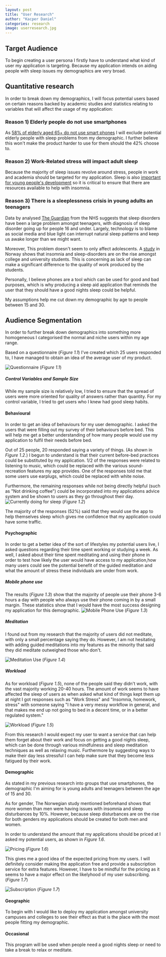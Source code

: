 ```yaml
---
layout: post
title: "User Research"
author: "Kacper Daniel"
categories: research
image: userresearch.jpg
---
```


## Target Audience

To begin creating a user persona I firstly have to understand what kind of user my application is targeting. Because my application intends on aiding people with sleep issues my demographics are very broad.

## Quantitative research
In order to break down my demographics, I will focus potential users based on certain reasons backed by academic studies and statistics relating to variables that will affect the usage of my application:

### Reason 1) Elderly people do not use smartphones
As [58% of elderly aged 65+ do not use smart phones](https://www.pewinternet.org/2017/05/17/technology-use-among-seniors/) I will exclude potential elderly people with sleep problems from my demographic. I further believe this won't make the product harder to use for them should the 42% choose to.

### Reason 2) Work-Related stress will impact adult sleep
Because the majority of sleep issues revolve around stress, people in work and academia should be targeted for my application. Sleep is also [important for young people's development](https://www.sleepfoundation.org/articles/teens-and-sleep) so it is critical to ensure that there are resources available to help with insomnia.


### Reason 3) There is a sleeplessness crisis in young adults an teenagers
Data by analysed [The Guardian](https://www.theguardian.com/lifeandstyle/2018/sep/30/childrens-lack-of-sleep-is-hidden-health-crisis-experts-say?CMP=aff_1432&utm_content=The+Independent&awc=5795_1556143576_d5c3bb3b9a1bbb9630e5ddd61612b958) from the NHS suggests that sleep disorders have been a large problem amongst teenagers, with diagnosis of sleep disorder going up for people 16 and under. Largely, technology is to blame as social media and blue light can interrupt natural sleep patterns and keep us awake longer than we might want.

Moreover, This problem doesn't seem to only affect adolescents. A [study](https://www.ncbi.nlm.nih.gov/pubmed/30515935) in Norway shows that insomnia and sleep-disorders are on the rise amongst college and university students. This is concerning as lack of sleep can make a significant difference to the quality of work produced by the students.

Personally, I believe phones are a tool which can be used for good and bad purposes, which is why producing a sleep aid application that reminds the user that they should have a good nights sleep could be helpful.

My assumptions help me cut down my demographic by age to people between 15 and 30.

## Audience Segmentation
In order to further break down demographics into something more homogeneous I categorised the normal and niche users within my age range.

Based on a questionnaire  (_Figure 1.1_) I've created which 25 users responded to, I have managed to obtain an idea of the average user of my product.

![Questionnaire](/assets/img/questionnaire.png)
(_Figure 1.1_)
##### Control Variables and Sample Size
While my sample size is relatively low, I tried to ensure that the spread of users were more oriented for quality of answers rather than quantity. For my control variable, I tried to get users who I knew had good sleep habits.

#### Behavioural
In order to get an idea of behaviours for my user demographic. I asked the users that were filling out my survey of their behaviours before bed. This will help me get a better understanding of how many people would use my application to fulfil their needs before bed.

Out of 25 people, 20 responded saying a variety of things. (As shown in _Figure 1.2_.) I begun to understand is that their current before-bed practices could be substituted by my application. 1/2 of the responses were related to listening to music, which could be replaced with the various sound-recreation features my app provides. One of the responses told me that some users use earplugs, which could be replaced with white noise.

Furthermore, the remaining responses while not being directly helpful (such as "Not drinking coffee") could be incorporated into my applications advice system and be shown to users as they go throughout their day.
![Currently doing for sleep](/assets/img/questionnairesleep.png) (_Figure 1.2_)

The majority of the responses (52%) said that they would use the app to help themselves sleep which gives me confidence that my application could have some traffic.
    
#### Psychographic
In order to get a better idea of the sort of lifestyles my potential users live, I asked questions regarding their time spent working or studying a week. As well, I asked about their time spent meditating and using their phone in order to test how likely the user would have access to my application,how many users could see the potential benefit of the guided meditation and what the amount of stress these individuals are under from work.

##### Mobile phone use
The results (_Figure 1.3_) show that the majority of people use their phone 3-6 hours a day with people who always use their phone coming in by a small margin. These statistics show that I would have the most success designing my application for this demographic.
![Mobile Phone Use](/assets/img/questionnairemobile.png) 
(_Figure 1.3_)

##### Meditation
I found out from my research that the majority of users did not meditate, with only a small percentage saying they do. However, I am not hesitating with adding guided meditations into my features as the minority that said they did meditate outweighed those who don't.

![Meditation Use](/assets/img/questionnairemeditate.png) 
(_Figure 1.4_)


##### Workload
As for workload (_Figure 1.5_), none of the people said they didn't work, with the vast majority working 20-40 hours. The amount of work seems to have affected the sleep of users as when asked what kind of things kept them up at night I got responses such as "Work Stress" and "Insomnia, homework, stress" with someone saying "I have a very messy workflow in general, and that makes me end up not going to bed in a decent time, or in a better regulated system."

![Workload](/assets/img/questionnairework.png)
(_Figure 1.5_)

From this research I would expect my user to want a service that can help them forget about their work and focus on getting a good nights sleep, which can be done through various mindfulness and sleep meditation techniques as well as relaxing music. Furthermore by suggesting ways to make their day less stressful I can help make sure that they become less fatigued by their work.

#### Demographic
As stated in my previous research into groups that use smartphones, the demographic I'm aiming for is young adults and teenagers between the age of 15 and 30.

As for gender, The Norwegian study mentioned beforehand shows that more women than men were having issues with insomnia and sleep disturbances by 10%. However, because sleep disturbances are on the rise for both genders my applications should be created for both men and women.

In order to understand the amount that my applications should be priced at I asked my potential users, as shown in _Figure 1.6_.

![Pricing](/assets/img/questionnaireprice.png)
(_Figure 1.6_)

This gives me a good idea of the expected pricing from my users. I will definitely consider making the application free and provide a subscription service for extra features. However, I have to be mindful for the pricing as it seems to have a major effect on the likelyhood of my user subscribing. (_Figure 1.7_)

![Subscription](/assets/img/questionnairesubscription.png)
(_Figure 1.7_)

#### Geographic
To begin with I would like to deploy my application amongst university campuses and colleges to see their effect as that is the place with the most people fitting my demographic. 

#### Occasional
This program will be used when people need a good nights sleep or need to take a break to relax or meditate.

